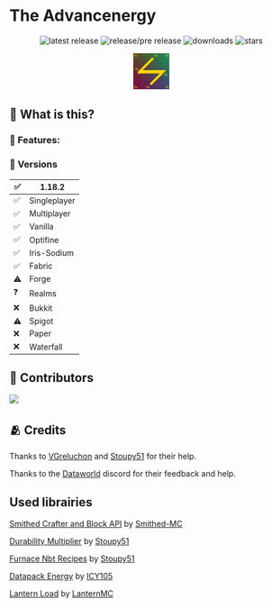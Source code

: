 # The Advancenergy

<div align="center">

![latest release](https://img.shields.io/github/v/release/LTHCTheMaster/The-Advancenergy?color=green&label=Latest%20Release) ![release/pre release](https://img.shields.io/github/v/release/LTHCTheMaster/The-Advancenergy?include_prereleases&color=darkred&label=Current%20Release%20or%20Pre%20Release) ![downloads](https://img.shields.io/github/downloads/LTHCTheMaster/The-Advancenergy/total?color=cyan) ![stars](https://img.shields.io/github/stars/LTHCTheMaster/The-Advancenergy?color=gold)

<img src="./pack.png" width="64px"></img>

</div>

## 🤔 What is this?

### 📜 Features:

### 💽 Versions
| ✅   | 1.18.2 |
| --- | --------------- |
| ✅   | Singleplayer    |
| ✅   | Multiplayer     |
| ✅   | Vanilla         |
| ✅   | Optifine        |
| ✅   | Iris-Sodium     |
| ✅   | Fabric          |
| ⚠   | Forge           |
| ❓   | Realms          |
| ❌   | Bukkit          |
| ⚠   | Spigot          |
| ❌   | Paper           |
| ❌   | Waterfall       |

## 🤝 Contributors

<a href = "https://github.com/LTHCTheMaster/The-Advancenergy/graphs/contributors">
  <img src = "https://contrib.rocks/image?repo=LTHCTheMaster/The-Advancenergy"/>
</a>

## 🫂 Credits

Thanks to <a href="https://github.com/VGreluchon">VGreluchon</a> and <a href="https://github.com/Stoupy51">Stoupy51</a> for their help.

Thanks to the <a href="https://discord.me/dataworld">Dataworld</a> discord for their feedback and help.

## Used librairies

<a href="https://github.com/Smithed-MC/Libraries">Smithed Crafter and Block API</a> by <a href="https://github.com/Smithed-MC">Smithed-MC</a>

<a href="https://github.com/Stoupy51/DurabilityMultiplier">Durability Multiplier</a> by <a href="https://github.com/Stoupy51">Stoupy51</a>

<a href="https://github.com/Stoupy51/FurnaceNbtRecipes">Furnace Nbt Recipes</a> by <a href="https://github.com/Stoupy51">Stoupy51</a>

<a href="https://github.com/ICY105/DatapackEnergy">Datapack Energy</a> by <a href="https://github.com/ICY105">ICY105</a>

<a href="https://github.com/LanternMC/load">Lantern Load</a> by <a href="https://github.com/LanternMC">LanternMC</a>
